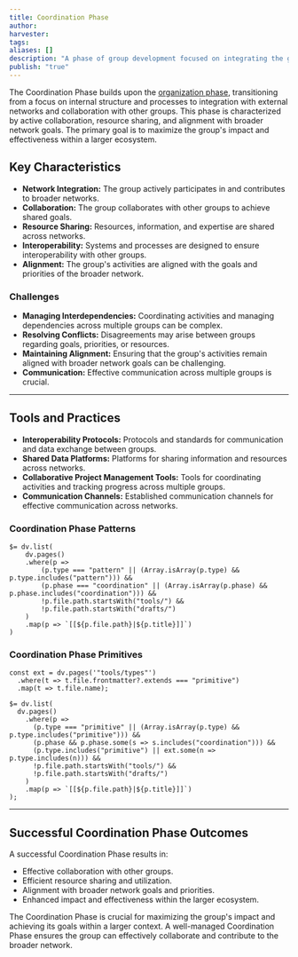 ```yaml
---
title: Coordination Phase
author: 
harvester: 
tags: 
aliases: []
description: "A phase of group development focused on integrating the group into networks and collaborating with other groups."
publish: "true"
---
```


The Coordination Phase builds upon the [organization phase](notes/dao-primitives/framework/group-phase/organization.md), transitioning from a focus on internal structure and processes to integration with external networks and collaboration with other groups. This phase is characterized by active collaboration, resource sharing, and alignment with broader network goals. The primary goal is to maximize the group's impact and effectiveness within a larger ecosystem.

## Key Characteristics

* **Network Integration:**  The group actively participates in and contributes to broader networks.
* **Collaboration:**  The group collaborates with other groups to achieve shared goals.
* **Resource Sharing:**  Resources, information, and expertise are shared across networks.
* **Interoperability:**  Systems and processes are designed to ensure interoperability with other groups.
* **Alignment:**  The group's activities are aligned with the goals and priorities of the broader network.

### Challenges

* **Managing Interdependencies:**  Coordinating activities and managing dependencies across multiple groups can be complex.
* **Resolving Conflicts:**  Disagreements may arise between groups regarding goals, priorities, or resources.
* **Maintaining Alignment:**  Ensuring that the group's activities remain aligned with broader network goals can be challenging.
* **Communication:**  Effective communication across multiple groups is crucial.

---

## Tools and Practices

* **Interoperability Protocols:**  Protocols and standards for communication and data exchange between groups.
* **Shared Data Platforms:**  Platforms for sharing information and resources across networks.
* **Collaborative Project Management Tools:**  Tools for coordinating activities and tracking progress across multiple groups.
* **Communication Channels:**  Established communication channels for effective communication across networks.

### Coordination Phase Patterns

```dataviewjs
$= dv.list(
    dv.pages()
    .where(p => 
        (p.type === "pattern" || (Array.isArray(p.type) && p.type.includes("pattern"))) &&
        (p.phase === "coordination" || (Array.isArray(p.phase) && p.phase.includes("coordination"))) &&
        !p.file.path.startsWith("tools/") &&
        !p.file.path.startsWith("drafts/")
    )
    .map(p => `[[${p.file.path}|${p.title}]]`)
)
```

### Coordination Phase Primitives

```dataviewjs
const ext = dv.pages('"tools/types"')
  .where(t => t.file.frontmatter?.extends === "primitive")
  .map(t => t.file.name);

$= dv.list(
  dv.pages()
    .where(p =>
      (p.type === "primitive" || (Array.isArray(p.type) && p.type.includes("primitive"))) &&
      (p.phase && p.phase.some(s => s.includes("coordination"))) &&
      (p.type.includes("primitive") || ext.some(n => p.type.includes(n))) &&
      !p.file.path.startsWith("tools/") &&
      !p.file.path.startsWith("drafts/")
    )
    .map(p => `[[${p.file.path}|${p.title}]]`)
);
```

---

## Successful Coordination Phase Outcomes

A successful Coordination Phase results in:

* Effective collaboration with other groups.
* Efficient resource sharing and utilization.
* Alignment with broader network goals and priorities.
* Enhanced impact and effectiveness within the larger ecosystem.

The Coordination Phase is crucial for maximizing the group's impact and achieving its goals within a larger context.  A well-managed Coordination Phase ensures the group can effectively collaborate and contribute to the broader network.